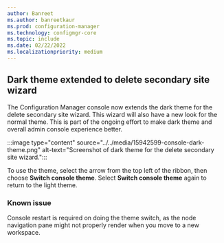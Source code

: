 ```yaml
---
author: Banreet
ms.author: banreetkaur
ms.prod: configuration-manager
ms.technology: configmgr-core
ms.topic: include
ms.date: 02/22/2022
ms.localizationpriority: medium
---
```

## <a name="bkmk_dark"></a> Dark theme extended to delete secondary site wizard

<!--15942599-->
The Configuration Manager console now extends the dark theme for the delete secondary site wizard. This wizard will also have a new look for the normal theme. This is part of the ongoing effort to make dark theme and overall admin console experience better. 

:::image type="content" source="../../media/15942599-console-dark-theme.png" alt-text="Screenshot of dark theme for the delete secondary site wizard.":::

To use the theme, select the arrow from the top left of the ribbon, then choose **Switch console theme**. Select **Switch console theme** again to return to the light theme. 


### Known issue

Console restart is required on doing the theme switch, as the node navigation pane might not properly render when you move to a new workspace. 
